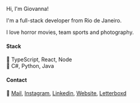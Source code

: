 Hi, I'm Giovanna!

I'm a full-stack developer from Rio de Janeiro.

I love horror movies, team sports and photography.

#### Stack
🌿 TypeScript, React, Node\
🌱 C#, Python, Java

#### Contact
🐝 [Mail](mailto:contact@giovanna.tech), [Instagram](https://www.instagram.com/planetschmanet/), [Linkedin](https://linkedin.com/in/giovannapetraglia), [Website](https://giovanna.tech), [Letterboxd](https://letterboxd.com/karmagrinder/)
